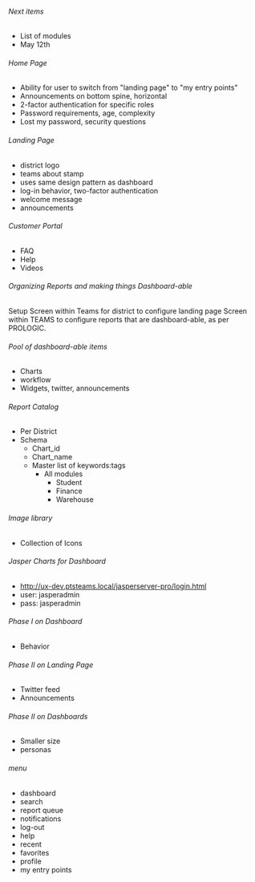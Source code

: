 ###### Next items
- List of modules
- May 12th

###### Home Page
- Ability for user to switch from "landing page" to "my entry points"
- Announcements on bottom spine, horizontal
- 2-factor authentication for specific roles
- Password requirements, age, complexity
- Lost my password, security questions

###### Landing Page
- district logo
- teams about stamp
- uses same design pattern as dashboard
- log-in behavior, two-factor authentication
- welcome message
- announcements

###### Customer Portal
- FAQ
- Help
- Videos

###### Organizing Reports and making things Dashboard-able
Setup Screen within Teams for district to configure landing page
Screen within TEAMS to configure reports that are dashboard-able, as
per PROLOGIC.

###### Pool of dashboard-able items
  - Charts
  - workflow
  - Widgets, twitter, announcements

###### Report Catalog
- Per District
- Schema
  - Chart_id
  - Chart_name
  - Master list of keywords:tags
    - All modules
      - Student
      - Finance
      - Warehouse

###### Image library
  - Collection of Icons

###### Jasper Charts for Dashboard
- http://ux-dev.ptsteams.local/jasperserver-pro/login.html
- user: jasperadmin
- pass: jasperadmin

###### Phase I on Dashboard
- Behavior

###### Phase II on Landing Page
- Twitter feed
- Announcements

###### Phase II on Dashboards
- Smaller size
- personas

###### menu
- dashboard
- search
- report queue
- notifications
- log-out
- help
- recent
- favorites
- profile
- my entry points
